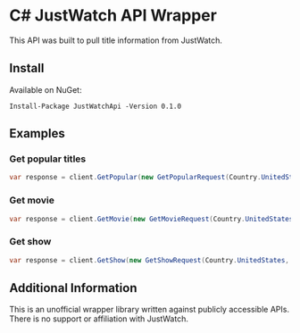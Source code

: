 # C# JustWatch API Wrapper
This API was built to pull title information from JustWatch.

## Install
Available on NuGet:
```
Install-Package JustWatchApi -Version 0.1.0
```

## Examples

### Get popular titles

```csharp
var response = client.GetPopular(new GetPopularRequest(Country.UnitedStates));
```

### Get movie

```csharp
var response = client.GetMovie(new GetMovieRequest(Country.UnitedStates, 122337));
```

### Get show

```csharp
var response = client.GetShow(new GetShowRequest(Country.UnitedStates, 12));
```

## Additional Information

This is an unofficial wrapper library written against publicly accessible APIs. There is no support or affiliation with JustWatch.
